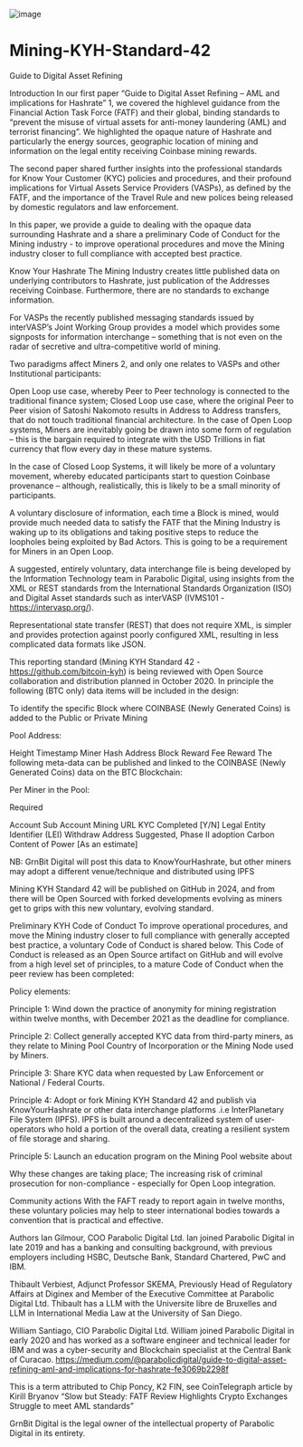 ![image](https://github.com/grnbit/Mining-KYH-Standard-42/assets/152114974/f6985f77-4324-4b29-a498-262a432da8e5)




# Mining-KYH-Standard-42
Guide to Digital Asset Refining

Introduction
In our first paper “Guide to Digital Asset Refining – AML and implications for Hashrate” 1, we covered the highlevel guidance from the Financial Action Task Force (FATF) and their global, binding standards to “prevent the misuse of virtual assets for anti-money laundering (AML) and terrorist financing”. We highlighted the opaque nature of Hashrate and particularly the energy sources, geographic location of mining and information on the legal entity receiving Coinbase mining rewards.

The second paper shared further insights into the professional standards for Know Your Customer (KYC) policies and procedures, and their profound implications for Virtual Assets Service Providers (VASPs), as defined by the FATF, and the importance of the Travel Rule and new polices being released by domestic regulators and law enforcement.

In this paper, we provide a guide to dealing with the opaque data surrounding Hashrate and a share a preliminary Code of Conduct for the Mining industry - to improve operational procedures and move the Mining industry closer to full compliance with accepted best practice.

Know Your Hashrate
The Mining Industry creates little published data on underlying contributors to Hashrate, just publication of the Addresses receiving Coinbase. Furthermore, there are no standards to exchange information.

For VASPs the recently published messaging standards issued by interVASP’s Joint Working Group provides a model which provides some signposts for information interchange – something that is not even on the radar of secretive and ultra-competitive world of mining.

Two paradigms affect Miners 2, and only one relates to VASPs and other Institutional participants:

Open Loop use case, whereby Peer to Peer technology is connected to the traditional finance system;
Closed Loop use case, where the original Peer to Peer vision of Satoshi Nakomoto results in Address to Address transfers, that do not touch traditional financial architecture.
In the case of Open Loop systems, Miners are inevitably going be drawn into some form of regulation – this is the bargain required to integrate with the USD Trillions in fiat currency that flow every day in these mature systems.

In the case of Closed Loop Systems, it will likely be more of a voluntary movement, whereby educated participants start to question Coinbase provenance – although, realistically, this is likely to be a small minority of participants.

A voluntary disclosure of information, each time a Block is mined, would provide much needed data to satisfy the FATF that the Mining Industry is waking up to its obligations and taking positive steps to reduce the loopholes being exploited by Bad Actors. This is going to be a requirement for Miners in an Open Loop.

A suggested, entirely voluntary, data interchange file is being developed by the Information Technology team in Parabolic Digital, using insights from the XML or REST standards from the International Standards Organization (ISO) and Digital Asset standards such as interVASP (IVMS101 - https://intervasp.org/).

Representational state transfer (REST) that does not require XML, is simpler and provides protection against poorly configured XML, resulting in less complicated data formats like JSON.

This reporting standard (Mining KYH Standard 42 - https://github.com/bitcoin-kyh) is being reviewed with Open Source collaboration and distribution planned in October 2020. In principle the following (BTC only) data items will be included in the design:

To identify the specific Block where COINBASE (Newly Generated Coins) is added to the Public or Private Mining

Pool Address:

Height
Timestamp
Miner
Hash
Address
Block Reward
Fee Reward
The following meta-data can be published and linked to the COINBASE (Newly Generated Coins) data on the BTC Blockchain:

Per Miner in the Pool:

Required

Account
Sub Account
Mining URL
KYC Completed [Y/N]
Legal Entity Identifier (LEI)
Withdraw Address
Suggested, Phase II adoption Carbon Content of Power [As an estimate]

NB: GrnBit Digital will post this data to KnowYourHashrate, but other miners may adopt a different venue/technique and distributed using IPFS

Mining KYH Standard 42 will be published on GitHub in 2024, and from there will be Open Sourced with forked developments evolving as miners get to grips with this new voluntary, evolving standard.

Preliminary KYH Code of Conduct
To improve operational procedures, and move the Mining industry closer to full compliance with generally accepted best practice, a voluntary Code of Conduct is shared below. This Code of Conduct is released as an Open Source artifact on GitHub and will evolve from a high level set of principles, to a mature Code of Conduct when the peer review has been completed:

Policy elements:

Principle 1: Wind down the practice of anonymity for mining registration within twelve months, with December 2021 as the deadline for compliance.

Principle 2: Collect generally accepted KYC data from third-party miners, as they relate to Mining Pool Country of Incorporation or the Mining Node used by Miners.

Principle 3: Share KYC data when requested by Law Enforcement or National / Federal Courts.

Principle 4: Adopt or fork Mining KYH Standard 42 and publish via KnowYourHashrate or other data interchange platforms .i.e InterPlanetary File System (IPFS). IPFS is built around a decentralized system of user-operators who hold a portion of the overall data, creating a resilient system of file storage and sharing.

Principle 5: Launch an education program on the Mining Pool website about

Why these changes are taking place;
The increasing risk of criminal prosecution for non-compliance - especially for Open Loop integration.

Community actions
With the FAFT ready to report again in twelve months, these voluntary policies may help to steer international bodies towards a convention that is practical and effective.

Authors
Ian Gilmour, COO Parabolic Digital Ltd. Ian joined Parabolic Digital in late 2019 and has a banking and consulting background, with previous employers including HSBC, Deutsche Bank, Standard Chartered, PwC and IBM.

Thibault Verbiest, Adjunct Professor SKEMA, Previously Head of Regulatory Affairs at Diginex and Member of the Executive Committee at Parabolic Digital Ltd. Thibault has a LLM with the Universite libre de Bruxelles and LLM in International Media Law at the University of San Diego.

William Santiago, CIO Parabolic Digital Ltd. William joined Parabolic Digital in early 2020 and has worked as a software engineer and technical leader for IBM and was a cyber-security and Blockchain specialist at the Central Bank of Curacao.
https://medium.com/@parabolicdigital/guide-to-digital-asset-refining-aml-and-implications-for-hashrate-fe3069b2298f

This is a term attributed to Chip Poncy, K2 FIN, see CoinTelegraph article by Kirill Bryanov “Slow but Steady: FATF Review Highlights Crypto Exchanges Struggle to meet AML standards”

GrnBit Digital is the legal owner of the intellectual property of Parabolic Digital in its entirety.
